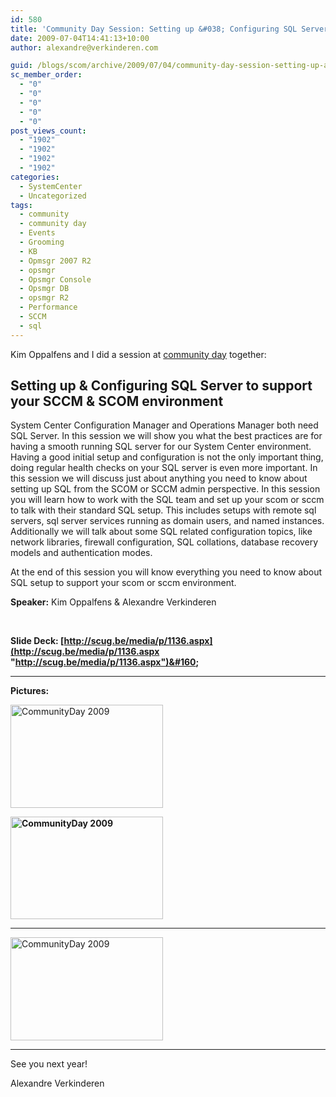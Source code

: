 ```yaml
---
id: 580
title: 'Community Day Session: Setting up &#038; Configuring SQL Server to support your SCCM &#038; SCOM environment'
date: 2009-07-04T14:41:13+10:00
author: alexandre@verkinderen.com

guid: /blogs/scom/archive/2009/07/04/community-day-session-setting-up-amp-configuring-sql-server-to-support-your-sccm-amp-scom-environment.aspx
sc_member_order:
  - "0"
  - "0"
  - "0"
  - "0"
  - "0"
post_views_count:
  - "1902"
  - "1902"
  - "1902"
  - "1902"
categories:
  - SystemCenter
  - Uncategorized
tags:
  - community
  - community day
  - Events
  - Grooming
  - KB
  - Opmsgr 2007 R2
  - opsmgr
  - Opsmgr Console
  - Opsmgr DB
  - opsmgr R2
  - Performance
  - SCCM
  - sql
---
```

Kim Oppalfens and I did a session at <a href="http://www.communityday.be" target="_blank">community day</a> together:

## Setting up & Configuring SQL Server to support your SCCM & SCOM environment

System Center Configuration Manager and Operations Manager both need SQL Server. In this session we will show you what the best practices are for having a smooth running SQL server for our System Center environment. Having a good initial setup and configuration is not the only important thing, doing regular health checks on your SQL server is even more important. In this session we will discuss just about anything you need to know about setting up SQL from the SCOM or SCCM admin perspective. In this session you will learn how to work with the SQL team and set up your scom or sccm to talk with their standard SQL setup. This includes setups with remote sql servers, sql server services running as domain users, and named instances. Additionally we will talk about some SQL related configuration topics, like network libraries, firewall configuration, SQL collations, database recovery models and authentication modes.

At the end of this session you will know everything you need to know about SQL setup to support your scom or sccm environment.

**Speaker:** Kim Oppalfens & Alexandre Verkinderen

&#160;

**Slide Deck: [http://scug.be/media/p/1136.aspx](http://scug.be/media/p/1136.aspx "http://scug.be/media/p/1136.aspx")&#160;**

****

**Pictures:**

[<img style="border-right: 0px;border-top: 0px;border-left: 0px;border-bottom: 0px" height="165" alt="CommunityDay 2009" src="https://mscloudstorage.blob.core.windows.net/mscloudstorage//2012/06/SIR_D80_DSC_3840_thumb_02B1C036.png" width="244" border="0" />](https://mscloudstorage.blob.core.windows.net/mscloudstorage//2012/06/SIR_D80_DSC_3840_755BD2FC.png) 

**[<img style="border-right: 0px;border-top: 0px;border-left: 0px;border-bottom: 0px" height="164" alt="CommunityDay 2009" src="https://mscloudstorage.blob.core.windows.net/mscloudstorage//2012/06/SIR_D80_DSC_3879_thumb_191438F0.png" width="244" border="0" />](https://mscloudstorage.blob.core.windows.net/mscloudstorage//2012/06/SIR_D80_DSC_3879_537FD49E.png)** 

****

[<img style="border-right: 0px;border-top: 0px;border-left: 0px;border-bottom: 0px" height="165" alt="CommunityDay 2009" src="https://mscloudstorage.blob.core.windows.net/mscloudstorage//2012/06/SIR_D80_DSC_3880_thumb_37022117.png" width="244" border="0" />](https://mscloudstorage.blob.core.windows.net/mscloudstorage//2012/06/SIR_D80_DSC_3880_25A1E60C.png) 

****

See you next year!

Alexandre Verkinderen
